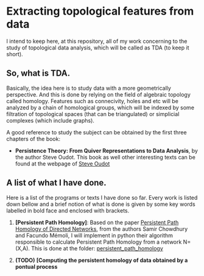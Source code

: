#  Extracting topological features from data 

I intend to keep here, at this repository, all of my work
concerning to the study of topological data analysis,
which will be called as TDA (to keep it short).

## So, what is TDA.

Basically, the idea here is to study data with a more
geometrically perspective. And this is done by relying
on the field of algebraic topology called homology.
Features such as connecivity, holes and etc will be analyzed
by a chain of homological groups, which will be indexed
by some filtration of topological spaces (that can be triangulated)
or simplicial complexes (which include graphs).

A good reference to study the subject can be obtained by the first three
chapters of the book:
* **Persistence Theory: From Quiver Representations to Data Analysis**,
  by the author Steve Oudot. 
This book as well other interesting texts can be found at the webpage
of [Steve Oudot](https://geometrica.saclay.inria.fr/team/Steve.Oudot/)

## A list of what I have done.
Here is a list of the programs or texts I have done so far.
Every work is listed down bellow and a brief notion of what
is done is given by some key words labelled in bold face
and enclosed with brackets.

1. **[Persistent Path Homology]**: Based on the paper 
[Persistent Path Homology of Directed Networks](https://arxiv.org/abs/1701.00565), from
the authors Samir Chowdhury and Facundo Mémoli, I will implement
in python their algorithm responsible to calculate Persistent Path Homology 
from a network N=(X,A). This is done at the folder:
[persistent_path_homology](./persistent_path_homology)

2. **(TODO)** **[Computing the persistent homology of data obtained by a pontual process**
